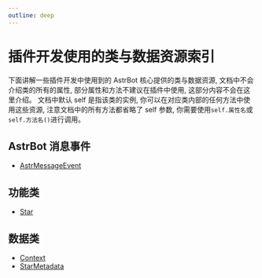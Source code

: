```yaml
---
outline: deep
---
```


# 插件开发使用的类与数据资源索引

下面讲解一些插件开发中使用到的 AstrBot 核心提供的类与数据资源, 文档中不会介绍类的所有的属性, 部分属性和方法不建议在插件中使用, 这部分内容不会在这里介绍。
文档中默认 self 是指该类的实例, 你可以在对应类内部的任何方法中使用这些资源, 注意文档中的所有方法都省略了 self 参数, 你需要使用`self.属性名`或`self.方法名()`进行调用。

## AstrBot 消息事件

- [AstrMessageEvent](/dev/star/resources/astr_message_event.md)

## 功能类

- [Star](/dev/star/resources/star.md)

## 数据类

- [Context](/dev/star/resources/context.md)
- [StarMetadata](/dev/star/resources/star_metadata.md)
